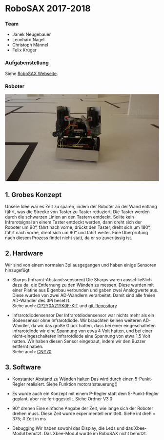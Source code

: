 # RoboSAX 2017-2018


### Team
+ Janek Neugebauer
+ Leonhard Nagel
+ Christoph Männel
+ Felix Krüger


### Aufgabenstellung
Siehe [RoboSAX Webseite](https://robosax.de/2018).


### Roboter
![Bild des Roboters](Bilder/roboter_auf_testfeld.jpg)


## 1. Grobes Konzept
Unsere Idee war es Zeit zu sparen, indem der Roboter an der Wand entlang fährt, was die Strecke von Taster zu Taster reduziert. Die Taster werden durch die schwarzen Linien an den Tastern entdeckt. Sollte kein Infrarotsignal an einem Taster entdeckt werden, dann dreht sich der Roboter um 90°, fährt nach vorne, drückt den Taster, dreht sich um 180°, fährt nach vorne, dreht sich um 90° und fährt weiter. Eine Überprüfung nach diesem Prozess findet nicht statt, da er so zuverlässig ist.


## 2. Hardware
Wir sind von einem normalen 3pi ausgegangen und haben einige Sensoren hinzugefügt:


+ Sharps (Infrarot-Abstandssensoren)
Die Sharps waren ausschließlich dazu da, die Entfernung zu den Wänden zu messen. Diese wurden mit einer Platine aus Eigenbau verbunden und gaben zwei Analogwerte aus. Diese wurden von zwei AD-Wandlern verarbeitet. Damit sind alle freien AD-Wandler des 3Pi besetzt. <br>
Siehe auch: [GP2Y0A21YK0F-KIT](https://www.reichelt.de/distanzsensor-10-80-cm-analog-gp2-1080k-p114322.html) und [git-Repository](https://github.com/RoboAG/eagle_xbee/tree/master/p3pi)

+ Infrarotdiodensensor
Der Infrarotdiodensensor war nichts mehr als ein Bodensensor ohne Infrarotdiode. Wir brauchten keinen weiteren AD-Wandler, da wir das große Glück hatten, dass bei einer eingeschalteten Infrarotdiode wir eine Spannung von etwa 4 Volt hatten, und bei einer nicht-eingeschalteten Infrarotdiode eine Spannung von etwa 1,5 Volt hatten. Wir haben diesen Sensor eingebaut, indem wir den Buzzer entfernt haben. <br>
Siehe auch: [CNY70](https://www.reichelt.de/optokoppler-cny-70-p6683.html)


## 3. Software
+ Konstanter Abstand zu Wänden halten
Das wird durch einen 5-Punkt-Regler realisiert.
Siehe Funktion motoransteuerung()

+ Es wurde auch ein Konzept mit einem P-Regler statt dem 5-Punkt-Regler geplant, aber nie fertiggestellt.
Siehe Ordner V3.0

+ 90° drehen
Eine einfache Angabe der Zeit, wie lange sich der Roboter drehen muss. Diese Zeit wurde experimentell ermittelt.
Siehe int dreh = 375; # Zeit in ms

+ Debugging
Wir haben sowohl das Display, die Leds und das Xbee-Modul benutzt. Das Xbee-Modul wurde im RoboSAX nicht benutzt.

